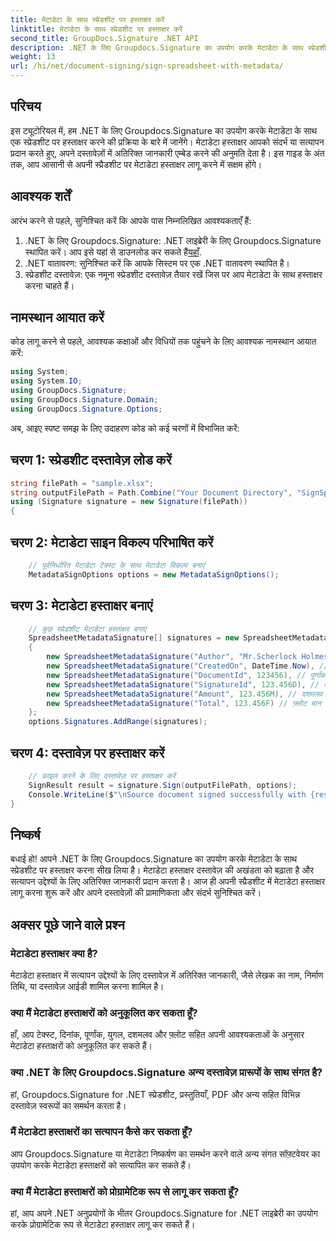 ```yaml
---
title: मेटाडेटा के साथ स्प्रेडशीट पर हस्ताक्षर करें
linktitle: मेटाडेटा के साथ स्प्रेडशीट पर हस्ताक्षर करें
second_title: GroupDocs.Signature .NET API
description: .NET के लिए Groupdocs.Signature का उपयोग करके मेटाडेटा के साथ स्प्रेडशीट पर हस्ताक्षर करना सीखें। मेटाडेटा हस्ताक्षरों के साथ दस्तावेज़ की अखंडता और सत्यापन बढ़ाएँ।
weight: 13
url: /hi/net/document-signing/sign-spreadsheet-with-metadata/
---
```

## परिचय
इस ट्यूटोरियल में, हम .NET के लिए Groupdocs.Signature का उपयोग करके मेटाडेटा के साथ एक स्प्रेडशीट पर हस्ताक्षर करने की प्रक्रिया के बारे में जानेंगे। मेटाडेटा हस्ताक्षर आपको संदर्भ या सत्यापन प्रदान करते हुए, अपने दस्तावेज़ों में अतिरिक्त जानकारी एम्बेड करने की अनुमति देता है। इस गाइड के अंत तक, आप आसानी से अपनी स्प्रैडशीट पर मेटाडेटा हस्ताक्षर लागू करने में सक्षम होंगे।
## आवश्यक शर्तें
आरंभ करने से पहले, सुनिश्चित करें कि आपके पास निम्नलिखित आवश्यकताएँ हैं:
1.  .NET के लिए Groupdocs.Signature: .NET लाइब्रेरी के लिए Groupdocs.Signature स्थापित करें। आप इसे यहां से डाउनलोड कर सकते हैं[यहाँ](https://releases.groupdocs.com/signature/net/).
2. .NET वातावरण: सुनिश्चित करें कि आपके सिस्टम पर एक .NET वातावरण स्थापित है।
3. स्प्रेडशीट दस्तावेज़: एक नमूना स्प्रेडशीट दस्तावेज़ तैयार रखें जिस पर आप मेटाडेटा के साथ हस्ताक्षर करना चाहते हैं।
## नामस्थान आयात करें
कोड लागू करने से पहले, आवश्यक कक्षाओं और विधियों तक पहुंचने के लिए आवश्यक नामस्थान आयात करें:
```csharp
using System;
using System.IO;
using GroupDocs.Signature;
using GroupDocs.Signature.Domain;
using GroupDocs.Signature.Options;
```
अब, आइए स्पष्ट समझ के लिए उदाहरण कोड को कई चरणों में विभाजित करें:
## चरण 1: स्प्रेडशीट दस्तावेज़ लोड करें
```csharp
string filePath = "sample.xlsx";
string outputFilePath = Path.Combine("Your Document Directory", "SignSpreadsheetWithMetadata", "SignedWithMetadata.xlsx");
using (Signature signature = new Signature(filePath))
{
```
## चरण 2: मेटाडेटा साइन विकल्प परिभाषित करें
```csharp
	// पूर्वनिर्धारित मेटाडेटा टेक्स्ट के साथ मेटाडेटा विकल्प बनाएं
	MetadataSignOptions options = new MetadataSignOptions();
```
## चरण 3: मेटाडेटा हस्ताक्षर बनाएं
```csharp
	// कुछ स्प्रेडशीट मेटाडेटा हस्ताक्षर बनाएं
	SpreadsheetMetadataSignature[] signatures = new SpreadsheetMetadataSignature[]
	{
		new SpreadsheetMetadataSignature("Author", "Mr.Scherlock Holmes"), // स्ट्रिंग वैल्यू
		new SpreadsheetMetadataSignature("CreatedOn", DateTime.Now), // दिनांकसमय मान
		new SpreadsheetMetadataSignature("DocumentId", 123456), // पूर्णांक मूल्य
		new SpreadsheetMetadataSignature("SignatureId", 123.456D), // दोगुना मूल्य
		new SpreadsheetMetadataSignature("Amount", 123.456M), // दशमलव मान
		new SpreadsheetMetadataSignature("Total", 123.456F) // फ़्लोट मान
	};
	options.Signatures.AddRange(signatures);
```
## चरण 4: दस्तावेज़ पर हस्ताक्षर करें
```csharp
	// फ़ाइल करने के लिए दस्तावेज़ पर हस्ताक्षर करें
	SignResult result = signature.Sign(outputFilePath, options);
	Console.WriteLine($"\nSource document signed successfully with {result.Succeeded.Count} signature(s).\nFile saved at {outputFilePath}.");
}
```
## निष्कर्ष
बधाई हो! आपने .NET के लिए Groupdocs.Signature का उपयोग करके मेटाडेटा के साथ स्प्रेडशीट पर हस्ताक्षर करना सीख लिया है। मेटाडेटा हस्ताक्षर दस्तावेज़ की अखंडता को बढ़ाता है और सत्यापन उद्देश्यों के लिए अतिरिक्त जानकारी प्रदान करता है। आज ही अपनी स्प्रैडशीट में मेटाडेटा हस्ताक्षर लागू करना शुरू करें और अपने दस्तावेज़ों की प्रामाणिकता और संदर्भ सुनिश्चित करें।
## अक्सर पूछे जाने वाले प्रश्न
### मेटाडेटा हस्ताक्षर क्या है?
मेटाडेटा हस्ताक्षर में सत्यापन उद्देश्यों के लिए दस्तावेज़ में अतिरिक्त जानकारी, जैसे लेखक का नाम, निर्माण तिथि, या दस्तावेज़ आईडी शामिल करना शामिल है।
### क्या मैं मेटाडेटा हस्ताक्षरों को अनुकूलित कर सकता हूँ?
हाँ, आप टेक्स्ट, दिनांक, पूर्णांक, युगल, दशमलव और फ़्लोट सहित अपनी आवश्यकताओं के अनुसार मेटाडेटा हस्ताक्षरों को अनुकूलित कर सकते हैं।
### क्या .NET के लिए Groupdocs.Signature अन्य दस्तावेज़ प्रारूपों के साथ संगत है?
हां, Groupdocs.Signature for .NET स्प्रेडशीट, प्रस्तुतियाँ, PDF और अन्य सहित विभिन्न दस्तावेज़ स्वरूपों का समर्थन करता है।
### मैं मेटाडेटा हस्ताक्षरों का सत्यापन कैसे कर सकता हूँ?
आप Groupdocs.Signature या मेटाडेटा निष्कर्षण का समर्थन करने वाले अन्य संगत सॉफ़्टवेयर का उपयोग करके मेटाडेटा हस्ताक्षरों को सत्यापित कर सकते हैं।
### क्या मैं मेटाडेटा हस्ताक्षरों को प्रोग्रामेटिक रूप से लागू कर सकता हूँ?
हां, आप अपने .NET अनुप्रयोगों के भीतर Groupdocs.Signature for .NET लाइब्रेरी का उपयोग करके प्रोग्रामेटिक रूप से मेटाडेटा हस्ताक्षर लागू कर सकते हैं।
